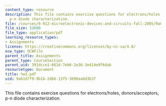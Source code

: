 ```yaml
---
content_type: resource
description: This file contains exercise questions for electrons/holes, donors/acceptors,
  p-n diode characterization.
file: /courses/6-012-microelectronic-devices-and-circuits-fall-2005/9a61d7f99b1b2db613f53090aa8d3b37_hw1.pdf
file_size: 52680
file_type: application/pdf
learning_resource_types:
- Assignments
license: https://creativecommons.org/licenses/by-nc-sa/4.0/
ocw_type: OCWFile
parent_title: Assignments
parent_type: CourseSection
parent_uid: 391dcce1-661d-7eb6-2e36-3e414e9f6dab
resourcetype: Document
title: hw1.pdf
uid: 9a61d7f9-9b1b-2db6-13f5-3090aa8d3b37
---
```

This file contains exercise questions for electrons/holes, donors/acceptors, p-n diode characterization.